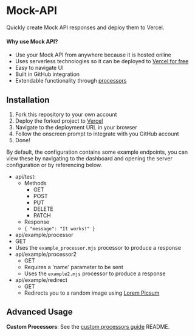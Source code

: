 # Mock-API
Quickly create Mock API responses and deploy them to Vercel.

#### Why use Mock API?
- Use your Mock API from anywhere because it is hosted online
- Uses serverless technologies so it can be deployed to [Vercel for free](https://vercel.com/pricing)
- Easy to navigate UI
- Built in GitHub integration
- Extendable functionality through [processors](src/processors)

## Installation

1. Fork this repository to your own account
2. Deploy the forked project to [Vercel](https://vercel.com)
3. Navigate to the deployment URL in your browser
4. Follow the onscreen prompt to integrate with you GitHub account
5. Done!

By default, the configuration contains some example endpoints, you can view these by navigating to the dashboard and opening the server configuration or by referencing below.
- api/test:
  - Methods
    - GET
    - POST
    - PUT
    - DELETE
    - PATCH
   - Response
    - `{ "message": "It works!" }`
 - api/example/processor
  - GET
  - Uses the `example_processor.mjs` processor to produce a response
- api/example/processor2
  - GET
  - Requires a 'name' parameter to be sent
  - Uses the `example2.mjs` processor to produce a response 
- api/example/redirect
  - GET
  - Redirects you to a random image using [Lorem Picsum](https://picsum.photos/)

## Advanced Usage
**Custom Processors**: See the [custom processors guide](src/processors) README.

